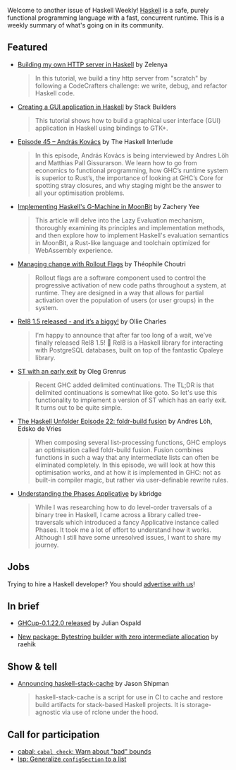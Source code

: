 Welcome to another issue of Haskell Weekly!
[Haskell](https://www.haskell.org) is a safe, purely functional programming language with a fast, concurrent runtime.
This is a weekly summary of what's going on in its community.

## Featured

- [Building my own HTTP server in Haskell](https://www.youtube.com/watch?v=OrvljJbLk50) by Zelenya
  > In this tutorial, we build a tiny http server from "scratch" by following a CodeCrafters challenge: we write, debug, and refactor Haskell code.

- [Creating a GUI application in Haskell](https://www.stackbuilders.com/blog/gui-application/) by Stack Builders
  > This tutorial shows how to build a graphical user interface (GUI) application in Haskell using bindings to GTK+.
  
- [Episode 45 – András Kovács](https://haskell.foundation/podcast/45/) by The Haskell Interlude
  > In this episode, András Kovács is being interviewed by Andres Löh and Matthias Pall Gissurarson. We learn how to go from economics to functional programming, how GHC’s runtime system is superior to Rust’s, the importance of looking at GHC’s Core for spotting stray closures, and why staging might be the answer to all your optimisation problems.
  
- [Implementing Haskell's G-Machine in MoonBit](https://dev.to/zachyee/implementing-haskells-lazy-evaluation-in-moonbit-111) by Zachery Yee
  > This article will delve into the Lazy Evaluation mechanism, thoroughly examining its principles and implementation methods, and then explore how to implement Haskell's evaluation semantics in MoonBit, a Rust-like language and toolchain optimized for WebAssembly experience.
  
- [Managing change with Rollout Flags](https://tech.scrive.com/2024-03-19-managing-change-with-rollout-flags/) by Théophile Choutri
  > Rollout flags are a software component used to control the progressive activation of new code paths throughout a system, at runtime. They are designed in a way that allows for partial activation over the population of users (or user groups) in the system.
  
- [Rel8 1.5 released - and it’s a biggy!](https://discourse.haskell.org/t/rel8-1-5-released-and-its-a-biggy/9105) by Ollie Charles
  > I’m happy to announce that after far too long of a wait, we’ve finally released Rel8 1.5! :partying_face: Rel8 is a Haskell library for interacting with PostgreSQL databases, built on top of the fantastic Opaleye library.
  
- [ST with an early exit](https://oleg.fi/gists/posts/2024-03-17-st-with-early-exit.html) by Oleg Grenrus
  > Recent GHC added delimited continuations. The TL;DR is that delimited continuations is somewhat like goto. So let's use this functionality to implement a version of ST which has an early exit. It turns out to be quite simple.
  
- [The Haskell Unfolder Episode 22: foldr-build fusion](https://well-typed.com/blog/2024/03/haskell-unfolder-episode-22-foldr-build-fusion/) by Andres Löh, Edsko de Vries
  > When composing several list-processing functions, GHC employs an optimisation called foldr-build fusion. Fusion combines functions in such a way that any intermediate lists can often be eliminated completely. In this episode, we will look at how this optimisation works, and at how it is implemented in GHC: not as built-in compiler magic, but rather via user-definable rewrite rules.
  
- [Understanding the Phases Applicative](https://gist.github.com/kbridge/00f2e155acdc8d50270aa322caa26be3) by kbridge
  > While I was researching how to do level-order traversals of a binary tree in Haskell, I came across a library called tree-traversals which introduced a fancy Applicative instance called Phases. It took me a lot of effort to understand how it works. Although I still have some unresolved issues, I want to share my journey.

## Jobs

Trying to hire a Haskell developer?
You should [advertise with us](https://haskellweekly.news/advertising.html)!

## In brief

- [GHCup-0.1.22.0 released](https://discourse.haskell.org/t/ann-ghcup-0-1-22-0-released/9045) by Julian Ospald

- [New package: Bytestring builder with zero intermediate allocation](https://hackage.haskell.org/package/bytezap) by raehik

## Show & tell

- [Announcing haskell-stack-cache](https://jasonpshipman.com/posts/2024-03-17-announcing-haskell-stack-cache) by Jason Shipman
  > haskell-stack-cache is a script for use in CI to cache and restore build artifacts for stack-based Haskell projects. It is storage-agnostic via use of rclone under the hood.

## Call for participation

- [cabal: `cabal check`: Warn about "bad" bounds](https://github.com/haskell/cabal/issues/9806)
- [lsp: Generalize `configSection` to a list](https://github.com/haskell/lsp/issues/561)
